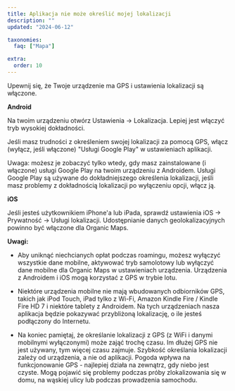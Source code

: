 ```yaml
---
title: Aplikacja nie może określić mojej lokalizacji
description: ""
updated: "2024-06-12"

taxonomies:
  faq: ["Mapa"]

extra:
  order: 10
---
```


Upewnij się, że Twoje urządzenie ma GPS i ustawienia lokalizacji są włączone.

**Android**

Na twoim urządzeniu otwórz Ustawienia → Lokalizacja. Lepiej jest włączyć tryb wysokiej dokładności.

Jeśli masz trudności z określeniem swojej lokalizacji za pomocą GPS, włącz (wyłącz, jeśli włączone) "Usługi Google Play" w ustawieniach aplikacji.

Uwaga: możesz je zobaczyć tylko wtedy, gdy masz zainstalowane (i włączone) usługi Google Play na twoim urządzeniu z Androidem. Usługi Google Play są używane do dokładniejszego określenia lokalizacji, jeśli masz problemy z dokładnością lokalizacji po wyłączeniu opcji, włącz ją.

**iOS**

Jeśli jesteś użytkownikiem iPhone'a lub iPada, sprawdź ustawienia iOS → Prywatność → Usługi lokalizacji. Udostępnianie danych geolokalizacyjnych powinno być włączone dla Organic Maps.

**Uwagi:**

* Aby uniknąć niechcianych opłat podczas roamingu, możesz wyłączyć wszystkie dane mobilne, aktywować tryb samolotowy lub wyłączyć dane mobilne dla Organic Maps w ustawieniach urządzenia. Urządzenia z Androidem i iOS mogą korzystać z GPS w trybie lotu.

* Niektóre urządzenia mobilne nie mają wbudowanych odbiorników GPS, takich jak iPod Touch, iPad tylko z Wi-Fi, Amazon Kindle Fire / Kindle Fire HD 7 i niektóre tablety z Androidem. Na tych urządzeniach nasza aplikacja będzie pokazywać przybliżoną lokalizację, o ile jesteś podłączony do Internetu.

* Na koniec pamiętaj, że określanie lokalizacji z GPS (z WiFi i danymi mobilnymi wyłączonymi) może zająć trochę czasu. Im dłużej GPS nie jest używany, tym więcej czasu zajmuje. Szybkość określania lokalizacji zależy od urządzenia, a nie od aplikacji. Pogoda wpływa na funkcjonowanie GPS - najlepiej działa na zewnątrz, gdy niebo jest czyste. Mogą pojawić się problemy podczas próby zlokalizowania się w domu, na wąskiej ulicy lub podczas prowadzenia samochodu.
